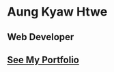 # Aung Kyaw Htwe
## Web Developer
    
## <a href="https://dev-akh.github.io/portfolio/" target="_blank">See My Portfolio</a>